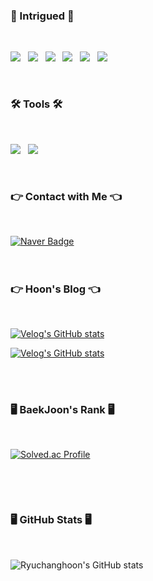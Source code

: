 <h3><b>🦾 Intrigued  🦾</b></h3>
</br>
<p>
<img src="https://img.shields.io/badge/Python-3776AB?style=flat-square&logo=python&logoColor=white"/></a> &nbsp
<img src="https://img.shields.io/badge/openCV-5C3EE8?style=flat-square&logo=opencv&logoColor=white"></a> &nbsp
<img src="https://img.shields.io/badge/PyTorch-EE4C2C?style=flat-square&logo=PyTorch&logoColor=white"></a> &nbsp
<img src="https://img.shields.io/badge/TensorFlow-FF6F00?style=flat-square&logo=TensorFlow&logoColor=white"/></a> &nbsp
<img src="https://img.shields.io/badge/Flask-000000?style=flat-square&logo=Flask&logoColor=white"/></a> &nbsp
<img src="https://img.shields.io/badge/FastAPI-009688?style=flat-square&logo=FastAPI&logoColor=white"/></a> &nbsp
<!-- <img src="https://img.shields.io/badge/Android-3DDC84?style=flat-square&logo=Android&logoColor=white"/></a> &nbsp --> 



</p>

</br>
<h3><b>🛠 Tools 🛠</b></h3>

</br>


<p>
<img src="https://img.shields.io/badge/Visual Studio Code-007ACC?style=flat-square&logo=Visual Studio Code&logoColor=white"/></a> &nbsp
<img src="https://img.shields.io/badge/Google Colab-F9AB00?style=flat-square&logo=Google Colab&logoColor=white"/></a> &nbsp

</p>
</br>




<h3><b>👉 Contact with Me 👈 </b></h3>
</br>

 [![Naver Badge](https://img.shields.io/badge/Naver-03C75A?style=flat-square&logo=Naver&logoColor=white&link=mailto:fbckdgns3@naver.com)](mailto:fbckdgns3@naver.com)
</br>
</br>
</br>
<h3><b>👉 Hoon's Blog 👈 </b></h3>
</br>

[![Velog's GitHub stats](https://velog-readme-stats.vercel.app/api/badge?name=Linear_RCH)](https://velog.io/@fbckdgns3) 

[![Velog's GitHub stats](https://velog-readme-stats.vercel.app/api?name=fbckdgns3)](https://github.com/Ryuchanghoon/velog-readme-stats)

</br>
</br>

<h3><b>🖥 BaekJoon's Rank 🖥</b></h3>
</br>

[![Solved.ac Profile](http://mazassumnida.wtf/api/v2/generate_badge?boj=fbckdgns123)](https://solved.ac/fbckdgns123)

</br>
</p>


</br>


<h3><b>🖥 GitHub Stats 🖥</b></h3>
</br>

![Ryuchanghoon's GitHub stats](https://github-readme-stats.vercel.app/api?username=Ryuchanghoon&show_icons=true&theme=radical)
